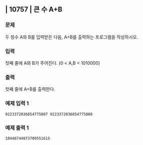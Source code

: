 ## | 10757 | 큰 수 A+B

### 문제

두 정수 A와 B를 입력받은 다음, A+B를 출력하는 프로그램을 작성하시오.

### 입력

첫째 줄에 A와 B가 주어진다. (0 < A,B < 1010000)

### 출력

첫째 줄에 A+B를 출력한다.

### 예제 입력 1

```
9223372036854775807 9223372036854775808
```

### 예제 출력 1

```
18446744073709551615
```
